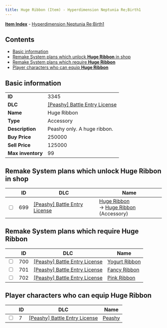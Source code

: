 ```yaml
---
title: Huge Ribbon (Item) - Hyperdimension Neptunia Re;Birth1
---
```


[**Item Index**](/neptunia/rb1/item/index.html) - [Hyperdimension Neptunia Re;Birth1](/neptunia/rb1)

## Contents

- [Basic information](#basic-information)
- [Remake System plans which unlock **Huge Ribbon** in shop](#remake-system-plans-which-unlock-huge-ribbon-in-shop)
- [Remake System plans which require **Huge Ribbon**](#remake-system-plans-which-require-huge-ribbon)
- [Player characters who can equip **Huge Ribbon**](#player-characters-who-can-equip-huge-ribbon)
## Basic information

|   |   |
| -- | -- |
| **ID** | 3345 |
| **DLC** | [[Peashy] Battle Entry License](/neptunia/rb1/dlc/8-peashy.html) |
| **Name** | Huge Ribbon |
| **Type** | Accessory |
| **Description** | Peashy only. A huge ribbon. |
| **Buy Price** | 250000 |
| **Sell Price** | 125000 |
| **Max inventory** | 99 |


## Remake System plans which unlock **Huge Ribbon** in shop

|    | ID | DLC | Name |
| -- | -- | --- | ---- |
| <input type="checkbox" id="rb1-remake-8-699" class="trackbox" /> | 699 | [[Peashy] Battle Entry License](/neptunia/rb1/dlc/8-peashy.html) | [Huge Ribbon](/neptunia/rb1/remake/8-699-huge-ribbon.html)<br /> → [Huge Ribbon](/neptunia/rb1/item/8-3345-huge-ribbon.html) (Accessory) |


## Remake System plans which require **Huge Ribbon**

|    | ID | DLC | Name |
| -- | -- | --- | ---- |
| <input type="checkbox" id="rb1-quest-8-700" class="trackbox" /> | 700 | [[Peashy] Battle Entry License](/neptunia/rb1/dlc/8-peashy.html) | [Yogurt Ribbon](/neptunia/rb1/quest/8-700-yogurt-ribbon.html) |
| <input type="checkbox" id="rb1-quest-8-701" class="trackbox" /> | 701 | [[Peashy] Battle Entry License](/neptunia/rb1/dlc/8-peashy.html) | [Fancy Ribbon](/neptunia/rb1/quest/8-701-fancy-ribbon.html) |
| <input type="checkbox" id="rb1-quest-8-702" class="trackbox" /> | 702 | [[Peashy] Battle Entry License](/neptunia/rb1/dlc/8-peashy.html) | [Pink Ribbon](/neptunia/rb1/quest/8-702-pink-ribbon.html) |


## Player characters who can equip **Huge Ribbon**

|    | ID | DLC | Name |
| -- | -- | --- | ---- |
| <input type="checkbox" id="rb1-player-8-7" class="trackbox" /> | 7 | [[Peashy] Battle Entry License](/neptunia/rb1/dlc/8-peashy.html) | [Peashy](/neptunia/rb1/player/8-7-peashy.html) |
